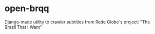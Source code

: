 # open-brqq
Django-made utility to crawler subtitles from Rede Globo`s project: "The Brazil That I Want"
